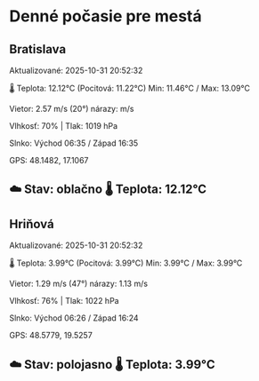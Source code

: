 ﻿# Denné počasie pre mestá

## Bratislava
Aktualizované: 2025-10-31 20:52:32

🌡️ Teplota: 12.12°C 
(Pocitová: 11.22°C)
Min: 11.46°C / Max: 13.09°C

Vietor: 2.57 m/s    (20°) 
nárazy:  m/s

Vlhkosť: 70% | Tlak: 1019 hPa

Slnko: Východ 06:35 / Západ 16:35

GPS: 48.1482, 17.1067

☁️ Stav: oblačno        🌡️ Teplota: 12.12°C
---

## Hriňová
Aktualizované: 2025-10-31 20:52:32

🌡️ Teplota: 3.99°C 
(Pocitová: 3.99°C)
Min: 3.99°C / Max: 3.99°C

Vietor: 1.29 m/s (47°)
nárazy: 1.13 m/s

Vlhkosť: 76% | Tlak: 1022 hPa

Slnko: Východ 06:26 / Západ 16:24

GPS: 48.5779, 19.5257

☁️ Stav: polojasno        🌡️ Teplota: 3.99°C
---
